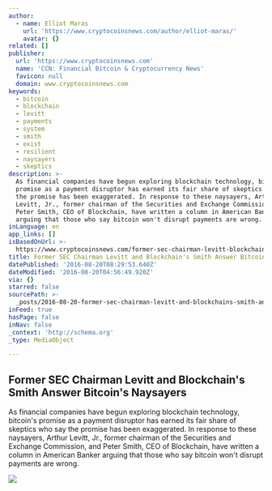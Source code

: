 ```yaml
---
author:
  - name: Elliot Maras
    url: 'https://www.cryptocoinsnews.com/author/elliot-maras/'
    avatar: {}
related: []
publisher:
  url: 'https://www.cryptocoinsnews.com'
  name: 'CCN: Financial Bitcoin & Cryptocurrency News'
  favicon: null
  domain: www.cryptocoinsnews.com
keywords:
  - bitcoin
  - blockchain
  - levitt
  - payments
  - system
  - smith
  - exist
  - resilient
  - naysayers
  - skeptics
description: >-
  As financial companies have begun exploring blockchain technology, bitcoin's
  promise as a payment disruptor has earned its fair share of skeptics who say
  the promise has been exaggerated. In response to these naysayers, Arthur
  Levitt, Jr., former chairman of the Securities and Exchange Commission, and
  Peter Smith, CEO of Blockchain, have written a column in American Banker
  arguing that those who say bitcoin won't disrupt payments are wrong.
inLanguage: en
app_links: []
isBasedOnUrl: >-
  https://www.cryptocoinsnews.com/former-sec-chairman-levitt-blockchains-smith-answer-bitcoins-naysayers/
title: Former SEC Chairman Levitt and Blockchain's Smith Answer Bitcoin's Naysayers
datePublished: '2016-08-20T08:29:53.640Z'
dateModified: '2016-08-20T04:56:49.920Z'
via: {}
starred: false
sourcePath: >-
  _posts/2016-08-20-former-sec-chairman-levitt-and-blockchains-smith-answer-bit.md
inFeed: true
hasPage: false
inNav: false
_context: 'http://schema.org'
_type: MediaObject

---
```

<article style=""><h1>Former SEC Chairman Levitt and Blockchain's Smith Answer Bitcoin's Naysayers</h1><p>As financial companies have begun exploring blockchain technology, bitcoin's promise as a payment disruptor has earned its fair share of skeptics who say the promise has been exaggerated. In response to these naysayers, Arthur Levitt, Jr., former chairman of the Securities and Exchange Commission, and Peter Smith, CEO of Blockchain, have written a column in American Banker arguing that those who say bitcoin won't disrupt payments are wrong.</p><img src="https://www.cryptocoinsnews.com/wp-content/uploads/2016/08/Former-SEC-Chairman-Levitt-and-Blockchains-Smith-Answer-Bitcoins-Naysayers.jpg" /></article>